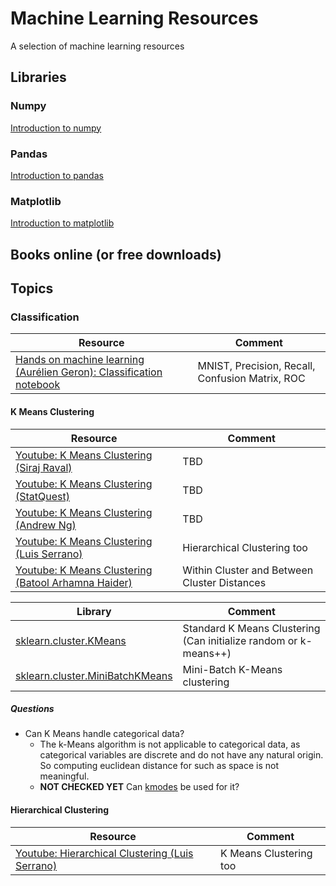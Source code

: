 # Machine Learning Resources
A selection of machine learning resources

## Libraries
### Numpy
[Introduction to numpy](https://github.com/ageron/handson-ml2/blob/master/tools_numpy.ipynb)
### Pandas
[Introduction to pandas](https://github.com/ageron/handson-ml2/blob/master/tools_pandas.ipynb)
### Matplotlib
[Introduction to matplotlib](https://github.com/ageron/handson-ml2/blob/master/tools_matplotlib.ipynb)

## Books online (or free downloads)

## Topics
### Classification
| Resource                                                                                                                                              | Comment     |
| ----------------------------------------------------------------------------------------------------------------------------------------------------  | ----------- |
| [Hands on machine learning (Aurélien Geron): Classification notebook](https://github.com/ageron/handson-ml2/blob/master/03_classification.ipynb)      | MNIST, Precision, Recall, Confusion Matrix, ROC         |

#### K Means Clustering

| Resource                                                                                                                                              | Comment     |
| ----------------------------------------------------------------------------------------------------------------------------------------------------  | ----------- |
| [Youtube: K Means Clustering (Siraj Raval)](https://www.youtube.com/watch?v=9991JlKnFmk)                                                              | TBD         |
| [Youtube: K Means Clustering (StatQuest)](https://www.youtube.com/watch?v=4b5d3muPQmA)                                                                | TBD         |
| [Youtube: K Means Clustering (Andrew Ng)](https://www.youtube.com/watch?v=hDmNF9JG3lo)                                                                | TBD         |
| [Youtube: K Means Clustering (Luis Serrano)](https://www.youtube.com/watch?v=QXOkPvFM6NU)                                                             | Hierarchical Clustering too |
| [Youtube: K Means Clustering (Batool Arhamna Haider)](https://www.youtube.com/watch?v=7Qv0cmJ6FsI)                                                    | Within Cluster and Between Cluster Distances

|Library                                                                                                                                                    | Comment     |
| ----------------------------------------------------------------------------------------------------------------------------------------------------      | ----------- |
| [sklearn.cluster.KMeans](https://scikit-learn.org/stable/modules/generated/sklearn.cluster.KMeans.html)                                                   | Standard K Means Clustering (Can initialize random or k-means++)        |
| [sklearn.cluster.MiniBatchKMeans](https://scikit-learn.org/stable/modules/generated/sklearn.cluster.MiniBatchKMeans.html#sklearn.cluster.MiniBatchKMeans) | Mini-Batch K-Means clustering |

##### Questions

- Can K Means handle categorical data?
    - The k-Means algorithm is not applicable to categorical data, as categorical variables are discrete and do not have any natural origin. So computing euclidean distance for such as space is not meaningful.
    - **NOT CHECKED YET** Can [kmodes](https://github.com/nicodv/kmodes) be used for it?

#### Hierarchical Clustering
| Resource                                                                                                                                              | Comment     |
| ----------------------------------------------------------------------------------------------------------------------------------------------------  | ----------- |
| [Youtube: Hierarchical Clustering (Luis Serrano)](https://www.youtube.com/watch?v=QXOkPvFM6NU)                                                        | K Means Clustering too |